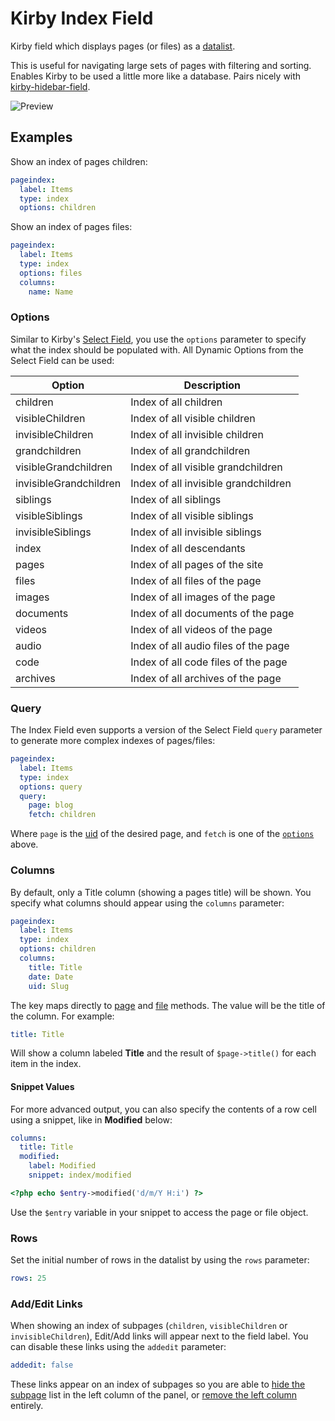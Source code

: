 # Kirby Index Field

Kirby field which displays pages (or files) as a [datalist](https://datatables.net/).

This is useful for navigating large sets of pages with filtering and sorting. Enables Kirby to be used a little more like a database. Pairs nicely with [kirby-hidebar-field](https://github.com/jongacnik/kirby-hidebar-field).

![Preview](https://github.com/jongacnik/kirby-index-field/blob/master/preview.png?raw=true)

## Examples

Show an index of pages children:

```yaml
pageindex:
  label: Items
  type: index
  options: children
```

Show an index of pages files:

```yaml
pageindex:
  label: Items
  type: index
  options: files
  columns:
    name: Name
```

### Options

Similar to Kirby's [Select Field](https://getkirby.com/docs/cheatsheet/panel-fields/select), you use the `options` parameter to specify what the index should be populated with. All Dynamic Options from the Select Field can be used:

Option | Description
--- | ---
children  | Index of all children
visibleChildren | Index of all visible children
invisibleChildren | Index of all invisible children
grandchildren | Index of all grandchildren
visibleGrandchildren | Index of all visible grandchildren
invisibleGrandchildren | Index of all invisible grandchildren
siblings | Index of all siblings
visibleSiblings | Index of all visible siblings
invisibleSiblings | Index of all invisible siblings
index | Index of all descendants
pages | Index of all pages of the site
files | Index of all files of the page
images | Index of all images of the page
documents | Index of all documents of the page
videos | Index of all videos of the page
audio | Index of all audio files of the page
code | Index of all code files of the page
archives | Index of all archives of the page

### Query

The Index Field even supports a version of the Select Field `query` parameter to generate more complex indexes of pages/files:

```yaml
pageindex:
  label: Items
  type: index
  options: query
  query:
    page: blog
    fetch: children
```

Where `page` is the [uid](https://getkirby.com/docs/cheatsheet/page/uid) of the desired page, and `fetch` is one of the [`options`](#options) above.

### Columns

By default, only a Title column (showing a pages title) will be shown. You specify what columns should appear using the `columns` parameter:

```yaml
pageindex:
  label: Items
  type: index
  options: children
  columns:
    title: Title
    date: Date
    uid: Slug
```

The key maps directly to [page](https://getkirby.com/docs/cheatsheet#page) and [file](https://getkirby.com/docs/cheatsheet#file) methods. The value will be the title of the column. For example: 

```yaml
title: Title
```

Will show a column labeled **Title** and the result of `$page->title()` for each item in the index.

#### Snippet Values

For more advanced output, you can also specify the contents of a row cell using a snippet, like in **Modified** below:

```yaml
columns:
  title: Title
  modified:
    label: Modified
    snippet: index/modified
```

```php
<?php echo $entry->modified('d/m/Y H:i') ?>
```

Use the `$entry` variable in your snippet to access the page or file object.

### Rows

Set the initial number of rows in the datalist by using the `rows` parameter:

```yaml
rows: 25
```

### Add/Edit Links

When showing an index of subpages (`children`, `visibleChildren` or `invisibleChildren`), Edit/Add links will appear next to the field label. You can disable these links using the `addedit` parameter:

```yaml
addedit: false
```

These links appear on an index of subpages so you are able to [hide the subpage](https://getkirby.com/docs/panel/blueprints/subpages-settings#hide-subpages) list in the left column of the panel, or [remove the left column](https://github.com/jongacnik/kirby-hidebar-field) entirely.